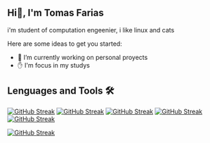 ## Hi👋, I'm Tomas Farias 
i'm student of computation engeenier, i like linux and cats

Here are some ideas to get you started:

- 🔭 I’m currently working on personal proyects
- ✋ I'm focus in my studys

## Lenguages and Tools 🛠️
[![GitHub Streak](http://github-readme-streak-stats.herokuapp.com?user=SimuladorDeFarm&theme=dark)](https://git.io/streak-stats)
[![GitHub Streak](http://github-readme-streak-stats.herokuapp.com?user=SimuladorDeFarm&theme=dark)](https://git.io/streak-stats)
[![GitHub Streak](http://github-readme-streak-stats.herokuapp.com?user=SimuladorDeFarm&theme=dark)](https://git.io/streak-stats)
[![GitHub Streak](http://github-readme-streak-stats.herokuapp.com?user=SimuladorDeFarm&theme=dark)](https://git.io/streak-stats)
[![GitHub Streak](http://github-readme-streak-stats.herokuapp.com?user=SimuladorDeFarm&theme=dark)](https://git.io/streak-stats)



[![GitHub Streak](http://github-readme-streak-stats.herokuapp.com?user=SimuladorDeFarm&theme=dark)](https://git.io/streak-stats)

